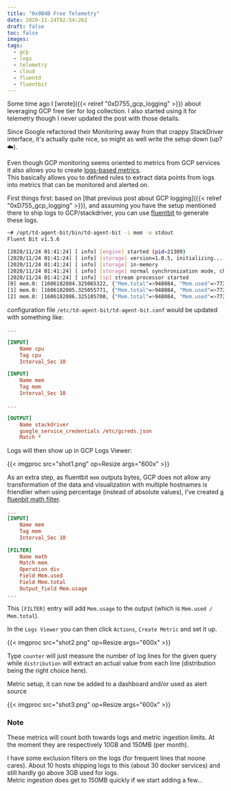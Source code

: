 ```yaml
---
title: "0x9B4B Free Telemetry"
date: 2020-11-24T02:54:26Z
draft: false
toc: false
images:
tags: 
  - gcp
  - logs
  - telemetry
  - cloud
  - fluentd
  - fluentbit
---
```


Some time ago I [wrote]({{< relref "0xD755_gcp_logging" >}}) about leveraging GCP free tier for log collection. I also started using it for telemetry though I never updated the post with those details.

Since Google refactored their Monitoring away from that crappy StackDriver interface, it's actually quite nice, so might as well write the setup down (up? :cloud:).

Even though GCP monitoring seems oriented to metrics from GCP services it also allows you to create [logs-based metrics](https://cloud.google.com/logging/docs/logs-based-metrics/).  
This basically allows you to defined rules to extract data points from logs into metrics that can be monitored and alerted on.

First things first: based on [that previous post about GCP logging]({{< relref "0xD755_gcp_logging" >}}), and assuming you have the setup mentioned there to ship logs to GCP/stackdriver, you can use [fluentbit](https://fluentbit.io/) to generate these logs.

```bash
~# /opt/td-agent-bit/bin/td-agent-bit -i mem -o stdout
Fluent Bit v1.5.6

[2020/11/24 01:41:24] [ info] [engine] started (pid=21309)
[2020/11/24 01:41:24] [ info] [storage] version=1.0.5, initializing...
[2020/11/24 01:41:24] [ info] [storage] in-memory
[2020/11/24 01:41:24] [ info] [storage] normal synchronization mode, checksum disabled, max_chunks_up=128
[2020/11/24 01:41:24] [ info] [sp] stream processor started
[0] mem.0: [1606182084.325065322, {"Mem.total"=>948084, "Mem.used"=>772048, "Mem.free"=>176036, "Swap.total"=>102396, "Swap.used"=>6608, "Swap.free"=>95788}]
[1] mem.0: [1606182085.325055771, {"Mem.total"=>948084, "Mem.used"=>772088, "Mem.free"=>175996, "Swap.total"=>102396, "Swap.used"=>6608, "Swap.free"=>95788}]
[2] mem.0: [1606182086.325105700, {"Mem.total"=>948084, "Mem.used"=>772904, "Mem.free"=>175180, "Swap.total"=>102396, "Swap.used"=>6608, "Swap.free"=>95788}]
```

configuration file `/etc/td-agent-bit/td-agent-bit.conf` would be updated with something like:

```ini
...

[INPUT]
    Name cpu
    Tag cpu
    Interval_Sec 10

[INPUT]
    Name mem
    Tag mem
    Interval_Sec 10

...

[OUTPUT]
    Name stackdriver
    google_service_credentials /etc/gcreds.json
    Match *
```

Logs will then show up in GCP Logs Viewer:

{{< imgproc src="shot1.png" op=Resize args="600x" >}}

As an extra step, as fluentbit `mem` outputs bytes, GCP does not allow any transformation of the data and visualization with multiple hostnames is friendlier when using percentage (instead of absolute values), I've created [a fluenbit math filter](https://github.com/fopina/fluent-bit-filter-math).

```ini
...
[INPUT]
    Name mem
    Tag mem
    Interval_Sec 10

[FILTER]
    Name math
    Match mem
    Operation div
    Field Mem.used
    Field Mem.total
    Output_field Mem.usage
...
```

This `[FILTER]` entry will add `Mem.usage` to the output (which is `Mem.used / Mem.total`).

In the `Logs Viewer` you can then click `Actions`, `Create Metric` and set it up.

{{< imgproc src="shot2.png" op=Resize args="600x" >}}

Type `counter` will just measure the number of log lines for the given query while `distribution` will extract an actual value from each line (distribution being the right choice here).

Metric setup, it can now be added to a dashboard and/or used as alert source

{{< imgproc src="shot3.png" op=Resize args="600x" >}}


### Note

These metrics will count both towards logs and metric ingestion limits. At the moment they are respectively 10GB and 150MB (per month).

I have some exclusion filters on the logs (for frequent lines that noone cares). About 10 hosts shipping logs to this (about 30 docker services) and still hardly go above 3GB used for logs.  
Metric ingestion does get to 150MB quickly if we start adding a few...